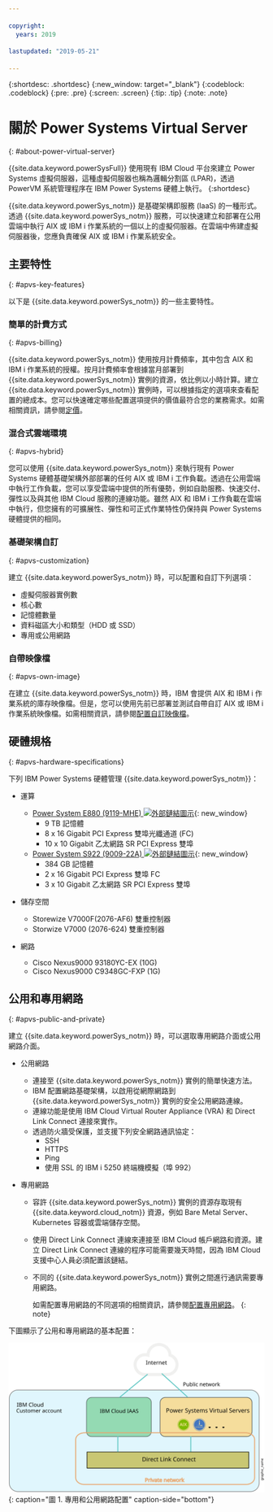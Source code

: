 ```yaml
---

copyright:
  years: 2019

lastupdated: "2019-05-21"

---
```


{:shortdesc: .shortdesc}
{:new_window: target="_blank"}
{:codeblock: .codeblock}
{:pre: .pre}
{:screen: .screen}
{:tip: .tip}
{:note: .note}

# 關於 Power Systems Virtual Server
{: #about-power-virtual-server}

{{site.data.keyword.powerSysFull}} 使用現有 IBM Cloud 平台來建立 Power Systems 虛擬伺服器，這種虛擬伺服器也稱為邏輯分割區 (LPAR)，透過 PowerVM 系統管理程序在 IBM Power Systems 硬體上執行。
{:shortdesc}

{{site.data.keyword.powerSys_notm}} 是基礎架構即服務 (IaaS) 的一種形式。透過 {{site.data.keyword.powerSys_notm}} 服務，可以快速建立和部署在公用雲端中執行 AIX 或 IBM i 作業系統的一個以上的虛擬伺服器。在雲端中佈建虛擬伺服器後，您應負責確保 AIX 或 IBM i 作業系統安全。

## 主要特性
{: #apvs-key-features}

以下是 {{site.data.keyword.powerSys_notm}} 的一些主要特性。

### 簡單的計費方式
{: #apvs-billing}

{{site.data.keyword.powerSys_notm}} 使用按月計費頻率，其中包含 AIX 和 IBM i 作業系統的授權。按月計費頻率會根據當月部署到 {{site.data.keyword.powerSys_notm}} 實例的資源，依比例以小時計算。建立 {{site.data.keyword.powerSys_notm}} 實例時，可以根據指定的選項來查看配置的總成本。您可以快速確定哪些配置選項提供的價值最符合您的業務需求。如需相關資訊，請參閱[定價](/docs/infrastructure/power-iaas?topic=power-iaas-pricing-virtual-server#pricing-virtual-server)。

### 混合式雲端環境
{: #apvs-hybrid}

您可以使用 {{site.data.keyword.powerSys_notm}} 來執行現有 Power Systems 硬體基礎架構外部部署的任何 AIX 或 IBM i 工作負載。透過在公用雲端中執行工作負載，您可以享受雲端中提供的所有優勢，例如自助服務、快速交付、彈性以及與其他 IBM Cloud 服務的連線功能。雖然 AIX 和 IBM i 工作負載在雲端中執行，但您擁有的可擴展性、彈性和可正式作業特性仍保持與 Power Systems 硬體提供的相同。

### 基礎架構自訂
{: #apvs-customization}

建立 {{site.data.keyword.powerSys_notm}} 時，可以配置和自訂下列選項：
* 虛擬伺服器實例數
* 核心數
* 記憶體數量
* 資料磁區大小和類型（HDD 或 SSD）
* 專用或公用網路

### 自帶映像檔
{: #apvs-own-image}

在建立 {{site.data.keyword.powerSys_notm}} 時，IBM 會提供 AIX 和 IBM i 作業系統的庫存映像檔。但是，您可以使用先前已部署並測試自帶自訂 AIX 或 IBM i 作業系統映像檔。如需相關資訊，請參閱[配置自訂映像檔](/docs/infrastructure/power-iaas?topic=power-iaas-configuring-custom-image#configuring-custom-image)。

## 硬體規格
{: #apvs-hardware-specifications}

下列 IBM Power Systems 硬體管理 {{site.data.keyword.powerSys_notm}}：

* 運算
  * [Power System E880 (9119-MHE) ![外部鏈結圖示](../icons/launch-glyph.svg "外部鏈結圖示")](https://www.ibm.com/support/knowledgecenter/en/POWER8/p8hdx/9119_mhe_landing.htm){: new_window}
    * 9 TB 記憶體
    * 8 x 16 Gigabit PCI Express 雙埠光纖通道 (FC)
    * 10 x 10 Gigabit 乙太網路 SR PCI Express 雙埠
  * [Power System S922 (9009-22A) ![外部鏈結圖示](../icons/launch-glyph.svg "外部鏈結圖示")](https://www.ibm.com/support/knowledgecenter/en/POWER9/p9hdx/9009_22a_landing.htm){: new_window}
    * 384 GB 記憶體
    * 2 x 16 Gigabit PCI Express 雙埠 FC
    * 3 x 10 Gigabit 乙太網路 SR PCI Express 雙埠

* 儲存空間
  * Storewize V7000F(2076-AF6) 雙重控制器
  * Storwize V7000 (2076-624) 雙重控制器

* 網路
  * Cisco Nexus9000 93180YC-EX (10G)
  * Cisco Nexus9000 C9348GC-FXP (1G)

## 公用和專用網路
{: #apvs-public-and-private}

建立 {{site.data.keyword.powerSys_notm}} 時，可以選取專用網路介面或公用網路介面。

* 公用網路
  * 連接至 {{site.data.keyword.powerSys_notm}} 實例的簡單快速方法。
  * IBM 配置網路基礎架構，以啟用從網際網路到 {{site.data.keyword.powerSys_notm}} 實例的安全公用網路連線。
  * 連線功能是使用 IBM Cloud Virtual Router Appliance (VRA) 和 Direct Link Connect 連接來實作。
  * 透過防火牆受保護，並支援下列安全網路通訊協定：
    * SSH
    * HTTPS
    * Ping
    * 使用 SSL 的 IBM i 5250 終端機模擬（埠 992）

* 專用網路
  * 容許 {{site.data.keyword.powerSys_notm}} 實例的資源存取現有 {{site.data.keyword.cloud_notm}} 資源，例如 Bare Metal Server、Kubernetes 容器或雲端儲存空間。
  * 使用 Direct Link Connect 連線來連接至 IBM Cloud 帳戶網路和資源。建立 Direct Link Connect 連線的程序可能需要幾天時間，因為 IBM Cloud 支援中心人員必須配置該鏈結。
  * 不同的 {{site.data.keyword.powerSys_notm}} 實例之間進行通訊需要專用網路。

    如需配置專用網路的不同選項的相關資訊，請參閱[配置專用網路](/docs/infrastructure/power-iaas?topic=power-iaas-cpn-configuring#cpn-configuring)。
    {: note}

下圖顯示了公用和專用網路的基本配置：

![顯示公用或專用連線的網路資料流量如何流動](/images/power-iaas-network1.svg "顯示公用或專用連線的網路資料流量如何流動"){: caption="圖 1. 專用和公用網路配置" caption-side="bottom"}

<!-- Customer A is able to connect to a public network by using a Direct Link Dedicated connection with their {{site.data.keyword.cloud_notm}} Power account. -->
<!-- Customer A is able to connect to a private network by using a Direct Link Connect connection with their {{site.data.keyword.cloud_notm}} account. -->
<!-- Customer A can use either a public or private network to access their {{site.data.keyword.powerSys_notm}}. -->
<!-- Customer B is able to connect to only a private network by using a Direct Link Connect connection with their {{site.data.keyword.cloud_notm}} account.  -->
